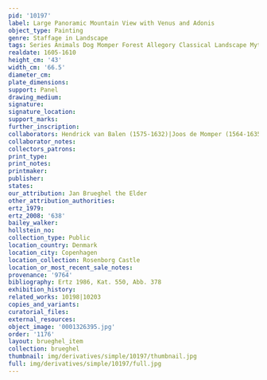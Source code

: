 ```yaml
---
pid: '10197'
label: Large Panoramic Mountain View with Venus and Adonis
object_type: Painting
genre: Staffage in Landscape
tags: Series Animals Dog Momper Forest Allegory Classical Landscape Mythological
realdate: 1605-1610
height_cm: '43'
width_cm: '66.5'
diameter_cm: 
plate_dimensions: 
support: Panel
drawing_medium: 
signature: 
signature_location: 
support_marks: 
further_inscription: 
collaborators: Hendrick van Balen (1575-1632)|Joos de Momper (1564-1635)
collaborator_notes: 
collectors_patrons: 
print_type: 
print_notes: 
printmaker: 
publisher: 
states: 
our_attribution: Jan Brueghel the Elder
other_attribution_authorities: 
ertz_1979: 
ertz_2008: '638'
bailey_walker: 
hollstein_no: 
collection_type: Public
location_country: Denmark
location_city: Copenhagen
location_collection: Rosenborg Castle
location_or_most_recent_sale_notes: 
provenance: '9764'
bibliography: Ertz 1986, Kat. 550, Abb. 378
exhibition_history: 
related_works: 10198|10203
copies_and_variants: 
curatorial_files: 
external_resources: 
object_image: '0001326395.jpg'
order: '1176'
layout: brueghel_item
collection: brueghel
thumbnail: img/derivatives/simple/10197/thumbnail.jpg
full: img/derivatives/simple/10197/full.jpg
---
```


